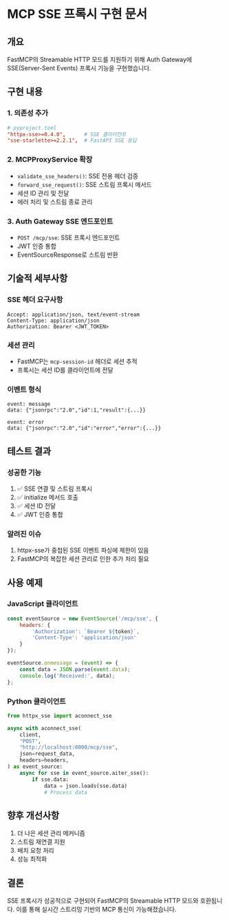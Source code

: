 # MCP SSE 프록시 구현 문서

## 개요
FastMCP의 Streamable HTTP 모드를 지원하기 위해 Auth Gateway에 SSE(Server-Sent Events) 프록시 기능을 구현했습니다.

## 구현 내용

### 1. 의존성 추가
```toml
# pyproject.toml
"httpx-sse>=0.4.0",      # SSE 클라이언트
"sse-starlette>=2.2.1",  # FastAPI SSE 응답
```

### 2. MCPProxyService 확장
- `validate_sse_headers()`: SSE 전용 헤더 검증
- `forward_sse_request()`: SSE 스트림 프록시 메서드
- 세션 ID 관리 및 전달
- 에러 처리 및 스트림 종료 관리

### 3. Auth Gateway SSE 엔드포인트
- `POST /mcp/sse`: SSE 프록시 엔드포인트
- JWT 인증 통합
- EventSourceResponse로 스트림 반환

## 기술적 세부사항

### SSE 헤더 요구사항
```http
Accept: application/json, text/event-stream
Content-Type: application/json
Authorization: Bearer <JWT_TOKEN>
```

### 세션 관리
- FastMCP는 `mcp-session-id` 헤더로 세션 추적
- 프록시는 세션 ID를 클라이언트에 전달

### 이벤트 형식
```
event: message
data: {"jsonrpc":"2.0","id":1,"result":{...}}

event: error
data: {"jsonrpc":"2.0","id":"error","error":{...}}
```

## 테스트 결과

### 성공한 기능
1. ✅ SSE 연결 및 스트림 프록시
2. ✅ initialize 메서드 호출
3. ✅ 세션 ID 전달
4. ✅ JWT 인증 통합

### 알려진 이슈
1. httpx-sse가 중첩된 SSE 이벤트 파싱에 제한이 있음
2. FastMCP의 복잡한 세션 관리로 인한 추가 처리 필요

## 사용 예제

### JavaScript 클라이언트
```javascript
const eventSource = new EventSource('/mcp/sse', {
    headers: {
        'Authorization': `Bearer ${token}`,
        'Content-Type': 'application/json'
    }
});

eventSource.onmessage = (event) => {
    const data = JSON.parse(event.data);
    console.log('Received:', data);
};
```

### Python 클라이언트
```python
from httpx_sse import aconnect_sse

async with aconnect_sse(
    client,
    "POST",
    "http://localhost:8000/mcp/sse",
    json=request_data,
    headers=headers,
) as event_source:
    async for sse in event_source.aiter_sse():
        if sse.data:
            data = json.loads(sse.data)
            # Process data
```

## 향후 개선사항
1. 더 나은 세션 관리 메커니즘
2. 스트림 재연결 지원
3. 배치 요청 처리
4. 성능 최적화

## 결론
SSE 프록시가 성공적으로 구현되어 FastMCP의 Streamable HTTP 모드와 호환됩니다. 
이를 통해 실시간 스트리밍 기반의 MCP 통신이 가능해졌습니다.